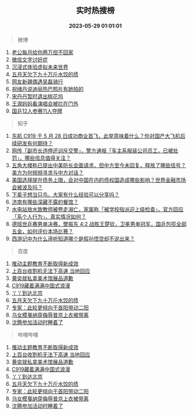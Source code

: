<div align="center"><h2>实时热搜榜</h2><h4>2023-05-29 01:01:01</h4></div>

> 微博  

1. [老公每月给你两万但不回家](https://s.weibo.com/weibo?q=%23%E8%80%81%E5%85%AC%E6%AF%8F%E6%9C%88%E7%BB%99%E4%BD%A0%E4%B8%A4%E4%B8%87%E4%BD%86%E4%B8%8D%E5%9B%9E%E5%AE%B6%23&t=31&band_rank=1&Refer=top)<br />
2. [微信文字讨好症](https://s.weibo.com/weibo?q=%E5%BE%AE%E4%BF%A1%E6%96%87%E5%AD%97%E8%AE%A8%E5%A5%BD%E7%97%87&t=31&band_rank=2&Refer=top)<br />
3. [沉浸式体验虚拟未来世界](https://s.weibo.com/weibo?q=%23%E6%B2%89%E6%B5%B8%E5%BC%8F%E4%BD%93%E9%AA%8C%E8%99%9A%E6%8B%9F%E6%9C%AA%E6%9D%A5%E4%B8%96%E7%95%8C%23&t=31&band_rank=3&Refer=top)<br />
4. [五月天欠下九十万斤水饺的债](https://s.weibo.com/weibo?q=%23%E4%BA%94%E6%9C%88%E5%A4%A9%E6%AC%A0%E4%B8%8B%E4%B9%9D%E5%8D%81%E4%B8%87%E6%96%A4%E6%B0%B4%E9%A5%BA%E7%9A%84%E5%80%BA%23&t=31&band_rank=4&Refer=top)<br />
5. [网友新疆偶遇吴磊骑行](https://s.weibo.com/weibo?q=%23%E7%BD%91%E5%8F%8B%E6%96%B0%E7%96%86%E5%81%B6%E9%81%87%E5%90%B4%E7%A3%8A%E9%AA%91%E8%A1%8C%23&t=31&band_rank=5&Refer=top)<br />
6. [祝绪丹说迪丽热巴照片有她拍的](https://s.weibo.com/weibo?q=%23%E7%A5%9D%E7%BB%AA%E4%B8%B9%E8%AF%B4%E8%BF%AA%E4%B8%BD%E7%83%AD%E5%B7%B4%E7%85%A7%E7%89%87%E6%9C%89%E5%A5%B9%E6%8B%8D%E7%9A%84%23&t=31&band_rank=6&Refer=top)<br />
7. [宋丹丹暂时退出桃花坞](https://s.weibo.com/weibo?q=%23%E5%AE%8B%E4%B8%B9%E4%B8%B9%E6%9A%82%E6%97%B6%E9%80%80%E5%87%BA%E6%A1%83%E8%8A%B1%E5%9D%9E%23&t=31&band_rank=7&Refer=top)<br />
8. [王源妈妈看演唱会被拦在门外](https://s.weibo.com/weibo?q=%23%E7%8E%8B%E6%BA%90%E5%A6%88%E5%A6%88%E7%9C%8B%E6%BC%94%E5%94%B1%E4%BC%9A%E8%A2%AB%E6%8B%A6%E5%9C%A8%E9%97%A8%E5%A4%96%23&t=31&band_rank=8&Refer=top)<br />
9. [国乒12人参赛11人夺牌](https://s.weibo.com/weibo?q=%23%E5%9B%BD%E4%B9%9212%E4%BA%BA%E5%8F%82%E8%B5%9B11%E4%BA%BA%E5%A4%BA%E7%89%8C%23&t=31&band_rank=9&Refer=top)<br />

> 知乎  

1. [东航 C919 于 5 月 28 日成功商业首飞，此举意味着什么？你对国产大飞机后续研发有何期待？](https://www.zhihu.com/question/603336072)<br />
2. [网传「副市长违停还训斥交警」，警方通报「车主系服装公司员工，已被处罚」，哪些信息值得关注？](https://www.zhihu.com/question/603330927)<br />
3. [五角大楼称已提出中美防长会面请求，但中方至今未回复，释放了哪些信号？美方为何频频寻求与中方对话？](https://www.zhihu.com/question/603327489)<br />
4. [美国选择提升债务上限，会对中国在内的债权国造成哪些影响？世界金融市场会被波及吗？](https://www.zhihu.com/question/602982084)<br />
5. [下辈子想当只鸟，大家有什么经验可以分享吗？](https://www.zhihu.com/question/602412614)<br />
6. [济南有哪些深藏不露的餐馆？](https://www.zhihu.com/question/24877105)<br />
7. [水电站放水致教师被卷走溺亡，家属称「被学校指派迎上级检查」，官方回应「系个人行为」，真实情况如何？](https://www.zhihu.com/question/603479264)<br />
8. [德班世乒赛男单决赛，樊振东 4:2 战胜王楚钦，卫冕男单冠军，国乒包揽全部五金，如何评价本场比赛？](https://www.zhihu.com/question/603521902)<br />
9. [西游记中为什么谛听知道哪个是假孙悟空却不说出来？](https://www.zhihu.com/question/26857388)<br />

> 百度  

1. [推动主题教育不断取得新成效](https://www.baidu.com/s?wd=%E6%8E%A8%E5%8A%A8%E4%B8%BB%E9%A2%98%E6%95%99%E8%82%B2%E4%B8%8D%E6%96%AD%E5%8F%96%E5%BE%97%E6%96%B0%E6%88%90%E6%95%88&sa=fyb_news&rsv_dl=fyb_news)<br />
2. [上百台收割机无法下高速 当地回应](https://www.baidu.com/s?wd=%E4%B8%8A%E7%99%BE%E5%8F%B0%E6%94%B6%E5%89%B2%E6%9C%BA%E6%97%A0%E6%B3%95%E4%B8%8B%E9%AB%98%E9%80%9F+%E5%BD%93%E5%9C%B0%E5%9B%9E%E5%BA%94&sa=fyb_news&rsv_dl=fyb_news)<br />
3. [黄奕就私拿美术馆展品道歉](https://www.baidu.com/s?wd=%E9%BB%84%E5%A5%95%E5%B0%B1%E7%A7%81%E6%8B%BF%E7%BE%8E%E6%9C%AF%E9%A6%86%E5%B1%95%E5%93%81%E9%81%93%E6%AD%89&sa=fyb_news&rsv_dl=fyb_news)<br />
4. [C919藏着满满中国式浪漫](https://www.baidu.com/s?wd=C919%E8%97%8F%E7%9D%80%E6%BB%A1%E6%BB%A1%E4%B8%AD%E5%9B%BD%E5%BC%8F%E6%B5%AA%E6%BC%AB&sa=fyb_news&rsv_dl=fyb_news)<br />
5. [丫丫到达北京](https://www.baidu.com/s?wd=%E4%B8%AB%E4%B8%AB%E5%88%B0%E8%BE%BE%E5%8C%97%E4%BA%AC&sa=fyb_news&rsv_dl=fyb_news)<br />
6. [五月天欠下九十万斤水饺的债](https://www.baidu.com/s?wd=%E4%BA%94%E6%9C%88%E5%A4%A9%E6%AC%A0%E4%B8%8B%E4%B9%9D%E5%8D%81%E4%B8%87%E6%96%A4%E6%B0%B4%E9%A5%BA%E7%9A%84%E5%80%BA&sa=fyb_news&rsv_dl=fyb_news)<br />
7. [专家：此轮更倾向于首阳带动二阳](https://www.baidu.com/s?wd=%E4%B8%93%E5%AE%B6%EF%BC%9A%E6%AD%A4%E8%BD%AE%E6%9B%B4%E5%80%BE%E5%90%91%E4%BA%8E%E9%A6%96%E9%98%B3%E5%B8%A6%E5%8A%A8%E4%BA%8C%E9%98%B3&sa=fyb_news&rsv_dl=fyb_news)<br />
8. [乌女模戛纳穿侮辱普京上衣被带离](https://www.baidu.com/s?wd=%E4%B9%8C%E5%A5%B3%E6%A8%A1%E6%88%9B%E7%BA%B3%E7%A9%BF%E4%BE%AE%E8%BE%B1%E6%99%AE%E4%BA%AC%E4%B8%8A%E8%A1%A3%E8%A2%AB%E5%B8%A6%E7%A6%BB&sa=fyb_news&rsv_dl=fyb_news)<br />
9. [沈腾参加活动时睡着了](https://www.baidu.com/s?wd=%E6%B2%88%E8%85%BE%E5%8F%82%E5%8A%A0%E6%B4%BB%E5%8A%A8%E6%97%B6%E7%9D%A1%E7%9D%80%E4%BA%86&sa=fyb_news&rsv_dl=fyb_news)<br />

> 哔哩哔哩  

1. [推动主题教育不断取得新成效](https://www.baidu.com/s?wd=%E6%8E%A8%E5%8A%A8%E4%B8%BB%E9%A2%98%E6%95%99%E8%82%B2%E4%B8%8D%E6%96%AD%E5%8F%96%E5%BE%97%E6%96%B0%E6%88%90%E6%95%88&sa=fyb_news&rsv_dl=fyb_news)<br />
2. [上百台收割机无法下高速 当地回应](https://www.baidu.com/s?wd=%E4%B8%8A%E7%99%BE%E5%8F%B0%E6%94%B6%E5%89%B2%E6%9C%BA%E6%97%A0%E6%B3%95%E4%B8%8B%E9%AB%98%E9%80%9F+%E5%BD%93%E5%9C%B0%E5%9B%9E%E5%BA%94&sa=fyb_news&rsv_dl=fyb_news)<br />
3. [黄奕就私拿美术馆展品道歉](https://www.baidu.com/s?wd=%E9%BB%84%E5%A5%95%E5%B0%B1%E7%A7%81%E6%8B%BF%E7%BE%8E%E6%9C%AF%E9%A6%86%E5%B1%95%E5%93%81%E9%81%93%E6%AD%89&sa=fyb_news&rsv_dl=fyb_news)<br />
4. [C919藏着满满中国式浪漫](https://www.baidu.com/s?wd=C919%E8%97%8F%E7%9D%80%E6%BB%A1%E6%BB%A1%E4%B8%AD%E5%9B%BD%E5%BC%8F%E6%B5%AA%E6%BC%AB&sa=fyb_news&rsv_dl=fyb_news)<br />
5. [丫丫到达北京](https://www.baidu.com/s?wd=%E4%B8%AB%E4%B8%AB%E5%88%B0%E8%BE%BE%E5%8C%97%E4%BA%AC&sa=fyb_news&rsv_dl=fyb_news)<br />
6. [五月天欠下九十万斤水饺的债](https://www.baidu.com/s?wd=%E4%BA%94%E6%9C%88%E5%A4%A9%E6%AC%A0%E4%B8%8B%E4%B9%9D%E5%8D%81%E4%B8%87%E6%96%A4%E6%B0%B4%E9%A5%BA%E7%9A%84%E5%80%BA&sa=fyb_news&rsv_dl=fyb_news)<br />
7. [专家：此轮更倾向于首阳带动二阳](https://www.baidu.com/s?wd=%E4%B8%93%E5%AE%B6%EF%BC%9A%E6%AD%A4%E8%BD%AE%E6%9B%B4%E5%80%BE%E5%90%91%E4%BA%8E%E9%A6%96%E9%98%B3%E5%B8%A6%E5%8A%A8%E4%BA%8C%E9%98%B3&sa=fyb_news&rsv_dl=fyb_news)<br />
8. [乌女模戛纳穿侮辱普京上衣被带离](https://www.baidu.com/s?wd=%E4%B9%8C%E5%A5%B3%E6%A8%A1%E6%88%9B%E7%BA%B3%E7%A9%BF%E4%BE%AE%E8%BE%B1%E6%99%AE%E4%BA%AC%E4%B8%8A%E8%A1%A3%E8%A2%AB%E5%B8%A6%E7%A6%BB&sa=fyb_news&rsv_dl=fyb_news)<br />
9. [沈腾参加活动时睡着了](https://www.baidu.com/s?wd=%E6%B2%88%E8%85%BE%E5%8F%82%E5%8A%A0%E6%B4%BB%E5%8A%A8%E6%97%B6%E7%9D%A1%E7%9D%80%E4%BA%86&sa=fyb_news&rsv_dl=fyb_news)<br />
